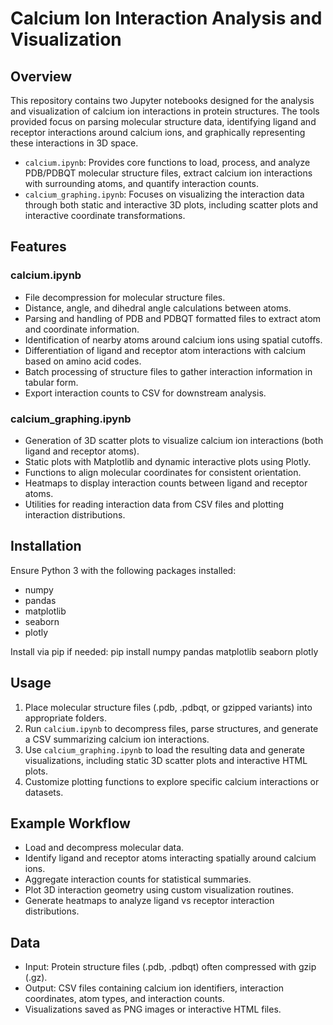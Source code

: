 # Calcium Ion Interaction Analysis and Visualization

## Overview

This repository contains two Jupyter notebooks designed for the analysis and visualization of calcium ion interactions in protein structures. The tools provided focus on parsing molecular structure data, identifying ligand and receptor interactions around calcium ions, and graphically representing these interactions in 3D space.

- `calcium.ipynb`: Provides core functions to load, process, and analyze PDB/PDBQT molecular structure files, extract calcium ion interactions with surrounding atoms, and quantify interaction counts.
- `calcium_graphing.ipynb`: Focuses on visualizing the interaction data through both static and interactive 3D plots, including scatter plots and interactive coordinate transformations.

## Features

### calcium.ipynb
- File decompression for molecular structure files.
- Distance, angle, and dihedral angle calculations between atoms.
- Parsing and handling of PDB and PDBQT formatted files to extract atom and coordinate information.
- Identification of nearby atoms around calcium ions using spatial cutoffs.
- Differentiation of ligand and receptor atom interactions with calcium based on amino acid codes.
- Batch processing of structure files to gather interaction information in tabular form.
- Export interaction counts to CSV for downstream analysis.

### calcium_graphing.ipynb
- Generation of 3D scatter plots to visualize calcium ion interactions (both ligand and receptor atoms).
- Static plots with Matplotlib and dynamic interactive plots using Plotly.
- Functions to align molecular coordinates for consistent orientation.
- Heatmaps to display interaction counts between ligand and receptor atoms.
- Utilities for reading interaction data from CSV files and plotting interaction distributions.

## Installation

Ensure Python 3 with the following packages installed:

- numpy
- pandas
- matplotlib
- seaborn
- plotly

Install via pip if needed: pip install numpy pandas matplotlib seaborn plotly


## Usage

1. Place molecular structure files (.pdb, .pdbqt, or gzipped variants) into appropriate folders.
2. Run `calcium.ipynb` to decompress files, parse structures, and generate a CSV summarizing calcium ion interactions.
3. Use `calcium_graphing.ipynb` to load the resulting data and generate visualizations, including static 3D scatter plots and interactive HTML plots.
4. Customize plotting functions to explore specific calcium interactions or datasets.

## Example Workflow

- Load and decompress molecular data.
- Identify ligand and receptor atoms interacting spatially around calcium ions.
- Aggregate interaction counts for statistical summaries.
- Plot 3D interaction geometry using custom visualization routines.
- Generate heatmaps to analyze ligand vs receptor interaction distributions.

## Data

- Input: Protein structure files (.pdb, .pdbqt) often compressed with gzip (.gz).
- Output: CSV files containing calcium ion identifiers, interaction coordinates, atom types, and interaction counts.
- Visualizations saved as PNG images or interactive HTML files.
